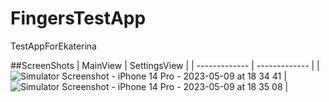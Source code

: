 # FingersTestApp
 TestAppForEkaterina
 
 ##ScreenShots
 | MainView  | SettingsView |
| ------------- | ------------- |
| ![Simulator Screenshot - iPhone 14 Pro - 2023-05-09 at 18 34 41](https://github.com/dsm5e/FingersTestApp/assets/88927934/28eb6980-bd95-404b-8eca-ecf6d8366944)  | ![Simulator Screenshot - iPhone 14 Pro - 2023-05-09 at 18 35 08](https://github.com/dsm5e/FingersTestApp/assets/88927934/c77c02ac-843a-4d71-8e03-8e8316d67f6d)  |
